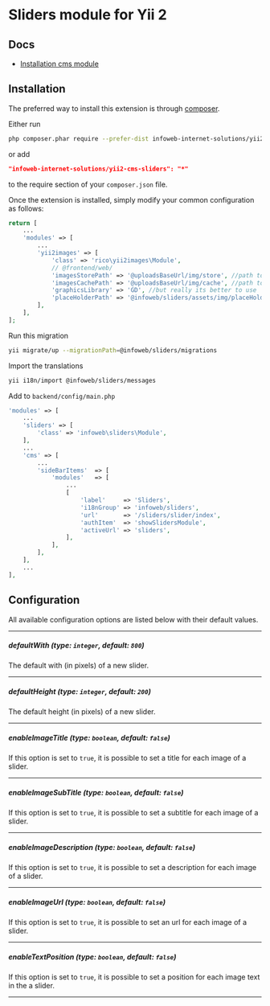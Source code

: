 Sliders module for Yii 2
========================

Docs
-----
- [Installation cms module](https://github.com/infoweb-internet-solutions/yii2-cms/blob/master/README.md)

Installation
------------

The preferred way to install this extension is through [composer](http://getcomposer.org/download/).

Either run

```bash
php composer.phar require --prefer-dist infoweb-internet-solutions/yii2-cms-sliders "*"
```

or add

```json
"infoweb-internet-solutions/yii2-cms-sliders": "*"
```

to the require section of your `composer.json` file.
  
Once the extension is installed, simply modify your common configuration as follows:

```php
return [
    ...
    'modules' => [
        ...
        'yii2images' => [
            'class' => 'rico\yii2images\Module',
            // @frontend/web/
            'imagesStorePath' => '@uploadsBaseUrl/img/store', //path to origin images
            'imagesCachePath' => '@uploadsBaseUrl/img/cache', //path to resized copies
            'graphicsLibrary' => 'GD', //but really its better to use 'Imagick'
            'placeHolderPath' => '@infoweb/sliders/assets/img/placeHolder.png',
        ],
    ],
];
```

Run this migration

```bash
yii migrate/up --migrationPath=@infoweb/sliders/migrations
```

Import the translations
```bash
yii i18n/import @infoweb/sliders/messages
```

Add to `backend/config/main.php`
````php
'modules' => [
	...
	'sliders' => [
    	'class' => 'infoweb\sliders\Module',
	],
	...
	'cms' => [
		...
		'sideBarItems'  => [
			'modules'   => [
				...
				[
					'label'     => 'Sliders',
					'i18nGroup' => 'infoweb/sliders',
					'url'       => '/sliders/slider/index',
					'authItem'  => 'showSlidersModule',
					'activeUrl' => 'sliders',
				],
			],
		],
	],
	...
],
````

Configuration
-------------
All available configuration options are listed below with their default values.
___
##### defaultWith (type: `integer`, default: `800`)
The default with (in pixels) of a new slider.
___
##### defaultHeight (type: `integer`, default: `200`)
The default height (in pixels) of a new slider.
___
##### enableImageTitle (type: `boolean`, default: `false`)
If this option is set to `true`, it is possible to set a title for each image of a slider.
___
##### enableImageSubTitle (type: `boolean`, default: `false`)
If this option is set to `true`, it is possible to set a subtitle for each image of a slider.
___
##### enableImageDescription (type: `boolean`, default: `false`)
If this option is set to `true`, it is possible to set a description for each image of a slider.
___
##### enableImageUrl (type: `boolean`, default: `false`)
If this option is set to `true`, it is possible to set an url for each image of a slider.
___
##### enableTextPosition (type: `boolean`, default: `false`)
If this option is set to `true`, it is possible to set a position for each image text in the a slider.
___